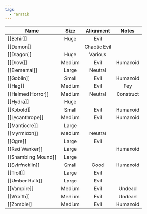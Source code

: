 ```yaml
---
tags:
  - Yaratık
---  
```

  
| Name | Size | Alignment | Notes |  
| ---- | :--: | :--: | :--: |  
| [[Behir]] | Huge | Evil |  |  
| [[Demon]] |  | Chaotic Evil |  |  
| [[Dragon]] | Huge | Various |  |  
| [[Drow]] | Medium | Evil | Humanoid |  
| [[Elemental]] | Large | Neutral |  |  
| [[Goblin]] | Small | Evil | Humanoid |  
| [[Hag]] | Medium | Evil | Fey |  
| [[Helmed Horror]] | Medium | Neutral | Construct |  
| [[Hydra]] | Huge |  |  |  
| [[Kobold]] | Small | Evil | Humanoid |  
| [[Lycanthrope]] | Medium | Evil | Humanoid |  
| [[Manticore]] | Large |  |  |  
| [[Myrmidon]] | Medium | Neutral |  |  
| [[Ogre]] | Large | Evil |  |  
| [[Red Wanker]] | Large |  | Humanoid |  
| [[Shambling Mound]] | Large |  |  |  
| [[Svirfneblin]] | Small | Good | Humanoid |  
| [[Troll]] | Large | Evil |  |  
| [[Umber Hulk]] | Large | Evil |  |  
| [[Vampire]] | Medium | Evil | Undead |  
| [[Wraith]] | Medium | Evil | Undead |  
| [[Zombie]] | Medium | Evil | Humanoid |  
